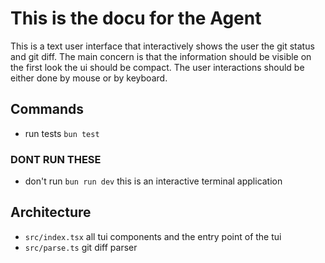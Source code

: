 # This is the docu for the Agent

This is a text user interface that interactively shows the user the git status and git diff.
The main concern is that the information should be visible on the first look the ui should be
compact.
The user interactions should be either done by mouse or by keyboard.

## Commands

- run tests `bun test`

### DONT RUN THESE

- don't run `bun run dev` this is an interactive terminal application

## Architecture

- `src/index.tsx` all tui components and the entry point of the tui
- `src/parse.ts` git diff parser
